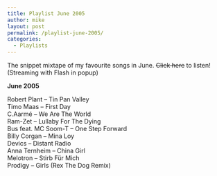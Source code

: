 ```yaml
---
title: Playlist June 2005
author: mike
layout: post
permalink: /playlist-june-2005/
categories:
  - Playlists
---
```

The snippet mixtape of my favourite songs in June. <del>Click here</del> to listen! (Streaming with Flash in popup)

**June 2005**

Robert Plant &#8211; Tin Pan Valley  
Timo Maas &#8211; First Day  
C.Aarmé &#8211; We Are The World  
Ram-Zet &#8211; Lullaby For The Dying  
Bus feat. MC Soom-T &#8211; One Step Forward  
Billy Corgan &#8211; Mina Loy  
Devics &#8211; Distant Radio  
Anna Ternheim &#8211; China Girl  
Melotron &#8211; Stirb Für Mich  
Prodigy &#8211; Girls (Rex The Dog Remix)